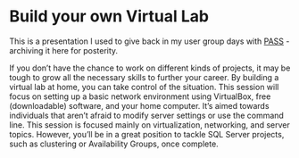# Build your own Virtual Lab

This is a presentation I used to give back in my user group days with [PASS](https://passdatacommunitysummit.com/) - archiving it here for posterity.

If you don’t have the chance to work on  different kinds of projects, it may be tough to grow all the necessary  skills to further your career. By building a virtual lab at home, you  can take control of the situation. This session will focus on setting up a basic network environment using VirtualBox, free (downloadable)  software, and your home computer. It’s aimed towards individuals that  aren’t afraid to modify server settings or use the command line. This  session is focused mainly on virtualization, networking, and server  topics. However, you’ll be in a great position to tackle SQL Server  projects, such as clustering or Availability Groups, once complete.

